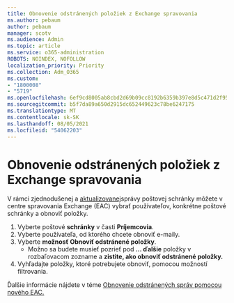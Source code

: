 ```yaml
---
title: Obnovenie odstránených položiek z Exchange spravovania
ms.author: pebaum
author: pebaum
manager: scotv
ms.audience: Admin
ms.topic: article
ms.service: o365-administration
ROBOTS: NOINDEX, NOFOLLOW
localization_priority: Priority
ms.collection: Adm_O365
ms.custom:
- "1800008"
- "5719"
ms.openlocfilehash: 6ef9cd8005ab8cbd2d69b09cc8192b6359b397e8d5c471d2f958ae1e751d7797
ms.sourcegitcommit: b5f7da89a650d2915dc652449623c78be6247175
ms.translationtype: MT
ms.contentlocale: sk-SK
ms.lasthandoff: 08/05/2021
ms.locfileid: "54062203"
---
```

# <a name="recover-deleted-items-from-exchange-admin-center"></a>Obnovenie odstránených položiek z Exchange spravovania

V rámci zjednodušenej a [aktualizovanej](https://admin.exchange.microsoft.com/#/mailboxes)správy poštovej schránky môžete v centre spravovania Exchange (EAC) vybrať používateľov, konkrétne poštové schránky a obnoviť položky.

1. Vyberte poštové **schránky** v časti **Príjemcovia**.
2. Vyberte používateľa, od ktorého chcete obnoviť e-maily.
3. Vyberte **možnosť Obnoviť odstránené položky**.
    - Možno sa budete musieť pozrieť pod **... ďalšie** položky v rozbaľovacom zozname a **zistite, ako obnoviť odstránené položky.**
4. Vyhľadajte položky, ktoré potrebujete obnoviť, pomocou možností filtrovania.

Ďalšie informácie nájdete v téme [Obnovenie odstránených správ pomocou nového EAC.](/exchange/recipients-in-exchange-online/manage-user-mailboxes/recover-deleted-messages#use-new-eac-for-recovering-deleted-messages)
